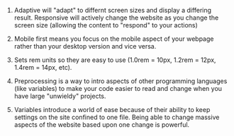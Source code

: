1. Adaptive will "adapt" to differnt screen sizes and display a differing result. Responsive will actively change the website as you change the screen size (allowing the content to "respond" to your actions)

2. Mobile first means you focus on the mobile aspect of your webpage rather than your desktop version and vice versa.


3. Sets rem units so they are easy to use (1.0rem = 10px, 1.2rem = 12px, 1.4rem = 14px, etc).

4. Preprocessing is a way to intro aspects of other programming languages (like variables) to make your code easier to read and change when you have large "unwieldy" projects.

5. Variables introduce a world of ease because of their ability to keep settings on the site confined to one file. Being able to change massive aspects of the website based upon one change is powerful.
